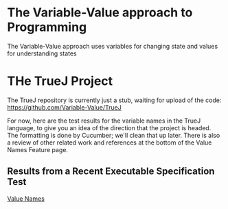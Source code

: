 # The Variable-Value approach to Programming
The Variable-Value approach uses variables for changing state and values for understanding states

# THe TrueJ Project

The TrueJ repository is currently just a stub, waiting for upload of the code:
https://github.com/Variable-Value/TrueJ

For now, here are the test results for the variable names in the TrueJ language, to give you an idea of the direction that the 
project is headed. The formatting is done by Cucumber; we'll clean that up later. There is also a review of other related work and references at the bottom of the Value Names Feature page.

## Results from a Recent Executable Specification Test
[Value Names](https://variable-value.github.io/ValueName/)
